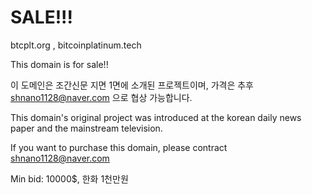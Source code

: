 # SALE!!!

btcplt.org , bitcoinplatinum.tech

This domain is for sale!!

이 도메인은 조간신문 지면 1면에 소개된 프로젝트이며, 가격은 추후 shnano1128@naver.com 으로 협상 가능합니다.

This domain's original project was introduced at the korean daily news paper and the mainstream television.

If you want to purchase this domain, please contract shnano1128@naver.com

Min bid: 10000$, 한화 1천만원
